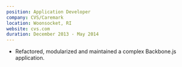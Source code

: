 ```yaml
---
position: Application Developer
company: CVS/Caremark
location: Woonsocket, RI
website: cvs.com
duration: December 2013 - May 2014
---
```


- Refactored, modularized and maintained a complex Backbone.js application.